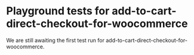 # Playground tests for add-to-cart-direct-checkout-for-woocommerce
We are still awaiting the first test run for add-to-cart-direct-checkout-for-woocommerce.
